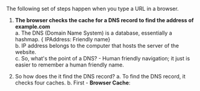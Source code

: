 The following set of steps happen when you type a URL in a browser.

1. **The browser checks the cache for a DNS record to find the address of example.com**       
    a. The DNS (Domain Name System) is a database, essentially a hashmap. { IPAddress: Friendly name}      
    b. IP address belongs to the computer that hosts the server of the website.      
    c. So, what's the point of a DNS? - Human friendly navigation; it just is easier to remember a human friendly name.      
    
 2. So how does the it find the DNS record?
    a. To find the DNS record, it checks four caches.
    b. First - **Browser Cache**: 
